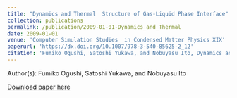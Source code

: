 ```yaml
---
title: "Dynamics and Thermal  Structure of Gas-Liquid Phase Interface"
collection: publications
permalink: /publication/2009-01-01-Dynamics_and_Thermal
date: 2009-01-01
venue: 'Computer Simulation Studies  in Condensed Matter Physics XIX'
paperurl: 'https://dx.doi.org/10.1007/978-3-540-85625-2_12'
citation: 'Fumiko Ogushi, Satoshi Yukawa, and Nobuyasu Ito, Dynamics and Thermal  Structure of Gas-Liquid Phase Interface, Computer Simulation Studies  in Condensed Matter Physics XIX, <b></b>, 79, (2006)'
---
```


Author(s): Fumiko Ogushi, Satoshi Yukawa, and Nobuyasu Ito


<a href='https://dx.doi.org/10.1007/978-3-540-85625-2_12'>Download paper here</a>
